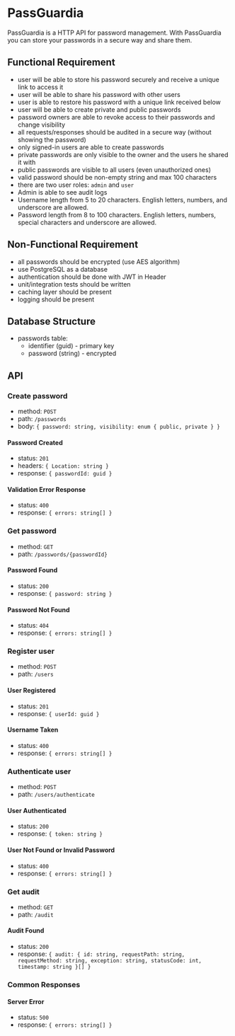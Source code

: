 # PassGuardia

PassGuardia is a HTTP API for password management. With PassGuardia you can store your passwords in a secure way and share them.

## Functional Requirement

- user will be able to store his password securely and receive a unique link to access it
- user will be able to share his password with other users
- user is able to restore his password with a unique link received below
- user will be able to create private and public passwords
- password owners are able to revoke access to their passwords and change visibility
- all requests/responses should be audited in a secure way (without showing the password)
- only signed-in users are able to create passwords
- private passwords are only visible to the owner and the users he shared it with
- public passwords are visible to all users (even unauthorized ones)
- valid password should be non-empty string and max 100 characters
- there are two user roles: `admin` and `user`
- Admin is able to see audit logs
- Username length from 5 to 20 characters. English letters, numbers, and underscore are allowed.
- Password length from 8 to 100 characters. English letters, numbers, special characters and underscore are allowed.

## Non-Functional Requirement

- all passwords should be encrypted (use AES algorithm)
- use PostgreSQL as a database
- authentication should be done with JWT in Header
- unit/integration tests should be written
- caching layer should be present
- logging should be present

## Database Structure

- passwords table:
  - identifier (guid) - primary key
  - password (string) - encrypted

## API

### Create password

- method: `POST`
- path: `/passwords`
- body: `{ password: string, visibility: enum { public, private } }`

#### Password Created

- status: `201`
- headers: `{ Location: string }`
- response: `{ passwordId: guid }`

#### Validation Error Response

- status: `400`
- response: `{ errors: string[] }`

### Get password

- method: `GET`
- path: `/passwords/{passwordId}`

#### Password Found

- status: `200`
- response: `{ password: string }`

#### Password Not Found

- status: `404`
- response: `{ errors: string[] }`

### Register user

- method: `POST`
- path: `/users`

#### User Registered

- status: `201`
- response: `{ userId: guid }`

#### Username Taken

- status: `400`
- response: `{ errors: string[] }`

### Authenticate user

- method: `POST`
- path: `/users/authenticate`

#### User Authenticated

- status: `200`
- response: `{ token: string }`

#### User Not Found or Invalid Password

- status: `400`
- response: `{ errors: string[] }`

### Get audit

- method: `GET`
- path: `/audit`

#### Audit Found

- status: `200`
- response: `{ audit: { id: string, requestPath: string, requestMethod: string, exception: string, statusCode: int, timestamp: string }[] }`

### Common Responses

#### Server Error

- status: `500`
- response: `{ errors: string[] }`
